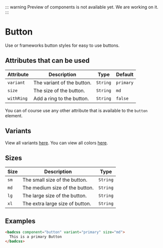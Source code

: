 ::: warning
Preview of components is not available yet. We are working on it.
:::

# Button

Use or frameworks button styles for easy to use buttons.

## Attributes that can be used

| Attribute  | Description                | Type     | Default   |
| ---------- | -------------------------- | -------- | --------- |
| `variant`  | The variant of the button. | `String` | `primary` |
| `size`     | The size of the button.    | `String` | `md`      |
| `withRing` | Add a ring to the button.  | `String` | `false`   |

You can of course use any other attribute that is available to the `button` element.

## Variants

View all variants [here](/variants).
You can view all colors [here](/docs/colors).

## Sizes

| Size | Description                     | Type     |
| ---- | ------------------------------- | -------- |
| `sm` | The small size of the button.   | `String` |
| `md` | The medium size of the button.  | `String` |
| `lg` | The large size of the button.   | `String` |
| `xl` | The extra large size of button. | `String` |

## Examples

```html
<badcss component="button" variant="primary" size="md">
  This is a primary Button
</badcss>
```
